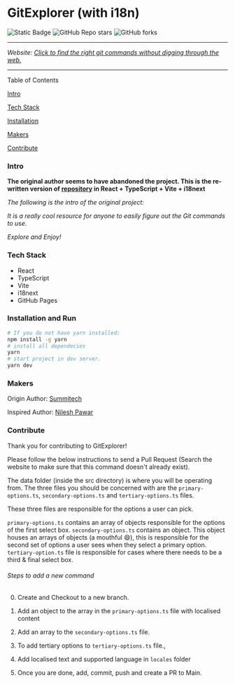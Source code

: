 

# GitExplorer (with i18n)

![Static Badge](https://img.shields.io/badge/Author-Nilesh_pawar-blue)
![GitHub Repo stars](https://img.shields.io/github/stars/nileshpawarr/gitexplorer)
![GitHub forks](https://img.shields.io/github/forks/nileshpawarr/gitexplorer)



---

*Website: [Click to find the right git commands without digging through the web.](https://nileshpawarr.github.io/gitexplorer)*

---

Table of Contents

[Intro](https://github.com/nileshpawarr/gitexplorer/blob/main/README.md#intro)

[Tech Stack](https://github.com/nileshpawarr/gitexplorer/blob/main/README.md#tech-stack)

[Installation](https://github.com/nileshpawarr/gitexplorer/blob/main/README.md#installation)

[Makers](https://github.com/nileshpawarr/gitexplorer/blob/main/README.md#makers)

[Contribute](https://github.com/nileshpawarr/gitexplorer/blob/main/README.md#contribute)


### Intro

**The original author seems to have abandoned the project. This is the re-written version of [repository](https://github.com/summitech/gitexplorer/) in React + TypeScript + Vite + i18next**



*The following is the intro of the original project:*

*It is a really cool resource for anyone to easily figure out the Git commands to use.*


*Explore and Enjoy!*


### Tech Stack

- React
- TypeScript
- Vite
- i18next
- GitHub Pages

### Installation and Run

```bash
# If you do not have yarn installed:
npm install -g yarn
# install all dependecies
yarn 
# start project in dev server.
yarn dev
```


### Makers

Origin Author: [Summitech](https://summitech.ng)

Inspired Author: [Nilesh Pawar](https://github.com/nileshpawarr)


### Contribute

Thank you for contributing to GitExplorer!

Please follow the below instructions to send a Pull Request (Search the website to make sure that this command doesn't already exist).

The data folder (inside the src directory) is where you will be operating from. The three files you should be concerned with are the `primary-options.ts`, `secondary-options.ts` and `tertiary-options.ts` files.

These three files are responsible for the options a user can pick.

`primary-options.ts` contains an array of objects responsible for the options of the first select box.
`secondary-options.ts` contains an object. This object houses an arrays of objects (a mouthful 😄), this is responsible for the second set of options a user sees when they select a primary option.
`tertiary-option.ts` file is responsible for cases where there needs to be a third & final select box.

###### Steps to add a new command

0. Create and Checkout to a new branch.
1. Add an object to the array in the `primary-options.ts` file with localised content

2. Add an array to the `secondary-options.ts` file. 

3. To add tertiary options to `tertiary-options.ts` file.,
4. Add localised text and supported language in `locales` folder
5. Once you are done, add, commit, push and create a PR to Main.


